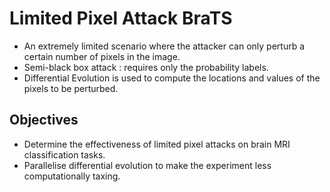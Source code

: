 
# Limited Pixel Attack BraTS
- An extremely limited scenario where the attacker can only perturb a certain number of pixels in the image.
- Semi-black box attack : requires only the probability labels.
- Differential Evolution is used to compute the locations and values of the pixels to be perturbed.

## Objectives
- Determine the effectiveness of limited pixel attacks on brain MRI classification tasks.
- Parallelise differential evolution to make the experiment less computationally taxing.


